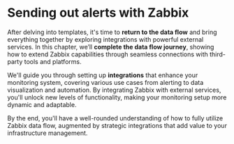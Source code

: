 # Sending out alerts with Zabbix

After delving into templates, it's time to **return to the data flow** and bring
everything together by exploring integrations with powerful external services.
In this chapter, we’ll **complete the data flow journey**, showing how to extend
Zabbix capabilities through seamless connections with third-party tools
and platforms.

We'll guide you through setting up **integrations** that enhance your monitoring
system, covering various use cases from alerting to data visualization and
automation. By integrating Zabbix with external services, you'll unlock new
levels of functionality, making your monitoring setup more dynamic and adaptable.

By the end, you'll have a well-rounded understanding of how to fully utilize
Zabbix data flow, augmented by strategic integrations that add value to your
infrastructure management.
